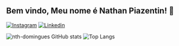 ## Bem vindo, Meu nome é Nathan Piazentin! 💫

[![Instagram](https://img.shields.io/badge/Instagram-E4405F?style=for-the-badge&logo=instagram&logoColor=white)](https://www.instagram.com/nth_domingues/)
[![Linkedin](https://img.shields.io/badge/LinkedIn-0077B5?style=for-the-badge&logo=linkedin&logoColor=white)](https://www.linkedin.com/in/nathan-piazentin-b4b522157/)

![nth-domingues GitHub stats](https://github-readme-stats.vercel.app/api?username=nth-domingues&show_icons=true&theme=radical) ![Top Langs](https://github-readme-stats.vercel.app/api/top-langs/?username=nth-domingues&layout=compact)
